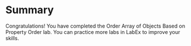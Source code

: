 # Summary

Congratulations! You have completed the Order Array of Objects Based on Property Order lab. You can practice more labs in LabEx to improve your skills.
